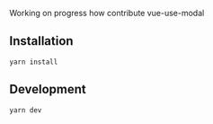 Working on progress how contribute vue-use-modal

## Installation

```shell
yarn install
```

## Development

```shell
yarn dev
```
